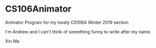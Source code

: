 # CS106Animator
Animator Program for my lovely CS106A Winter 2019 section

I'm Andrew and I can't think of something funny to write after my name.

Xin Ma














